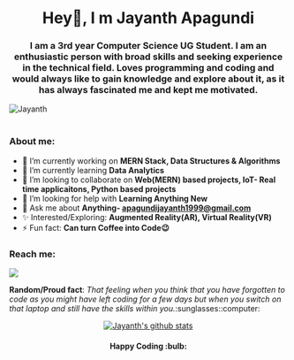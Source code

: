 <h1 align="center">Hey👋, I m Jayanth Apagundi</h1>
 
<h3 align="center">I am a 3rd year Computer Science UG Student. I am an enthusiastic person with broad skills and seeking experience in the technical field. Loves programming and coding and would always like to gain knowledge and explore about it, as it has always fascinated me and kept me motivated.</h3> 

<div align="left"> <img src="https://komarev.com/ghpvc/?username=JayanthApagundi&label=Views&color=blue&style=plastic" alt="Jayanth" /> </div> <br>

<h3>About me:</h3>

- 🔭 I’m currently working on **MERN Stack, Data Structures & Algorithms**
- 🌱 I’m currently learning **Data Analytics** 
- 👯 I’m looking to collaborate on **Web(MERN) based projects, IoT- Real time applicaitons, Python based projects**
- 🤔 I’m looking for help with **Learning Anything New**
- 💬 Ask me about **Anything- apagundijayanth1999@gmail.com**
- :sparkles: Interested/Exploring: **Augmented Reality(AR), Virtual Reality(VR)**
- ⚡ Fun fact: **Can turn Coffee into Code:wink:**

<h3>Reach me:</h3>
<a href="https://www.facebook.com/apagundi.jayanth/"><img src="https://img.icons8.com/fluent/48/000000/facebook-new.png"/></a>
 
 <p><b>Random/Proud fact</b>: <i>That feeling when you think that you have forgotten to code as you might have left coding for a few days but when you switch on that laptop and still have the skills within you.</i>:sunglasses::computer: </p>
 
 <div align="center">
  <a href="https://github.com/JayanthApagundi">
  <img align="center" src="https://github-readme-stats.vercel.app/api?username=JayanthApagundi&show_icons=true&theme=light&line_height=37" alt="Jayanth's github stats"/>
</a>
</div>

<h4 align="center"> <b> Happy Coding </b> :bulb: </h4> <br>


























